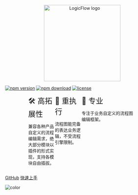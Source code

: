 <p align="center">
  <a href="https://github.com/didi/LogicFlow" target="_blank">
    <img
      src="./_images/logo.png"
      alt="LogicFlow logo"
      width="250"
      class="logo"
    />
  </a>
</p>

[![npm version][npm-v-img]][npm-url]
[![npm download][npm-dl-img]][npm-url]
[![license][license-img]][license-url]

<div style="display: flex;justify-content: space-between;width:70%;margin: 0 auto;">
  <div style="width: 33%">
    <font size=5>🛠 高拓展性</font>
    <p>兼容各种产品自定义的流程编辑需求，绝大部分模块以插件的形式实现，支持各模块自由插拔。</p>
  </div>
  <div style="width: 33%">
    <font size=5>🚀 重执行</font>
    <p><font size=>流程图能完备的表达业务逻辑，不受流程引擎限制。</font></p>
  </div>  
  <div>
    <font size=5>🎯 专业</font>
    <p>专注于业务自定义的流程图编辑框架。</p>
  </div>
</div>

[GitHub](https://github.com/didi/LogicFlow)
[快速上手](zh/guide/start)

[npm-url]: https://www.npmjs.com/package/@logicflow/core
[npm-v-img]: https://img.shields.io/npm/v/@logicflow/core
[npm-dl-img]: https://img.shields.io/npm/dm/@logicflow/core
[license-url]: https://github.com/didi/LogicFlow/blob/master/LICENSE
[license-img]: https://img.shields.io/npm/l/@logicflow/core

![color](#ffffff)
